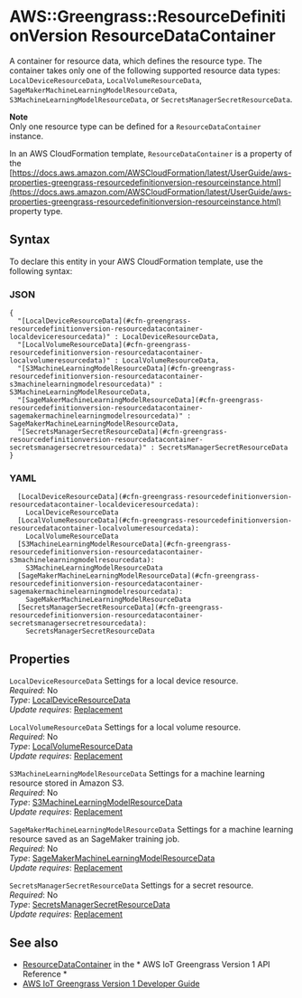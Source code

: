 # AWS::Greengrass::ResourceDefinitionVersion ResourceDataContainer<a name="aws-properties-greengrass-resourcedefinitionversion-resourcedatacontainer"></a>

<a name="aws-properties-greengrass-resourcedefinitionversion-resourcedatacontainer-description"></a>A container for resource data, which defines the resource type\. The container takes only one of the following supported resource data types: `LocalDeviceResourceData`, `LocalVolumeResourceData`, `SageMakerMachineLearningModelResourceData`, `S3MachineLearningModelResourceData`, or `SecretsManagerSecretResourceData`\.

**Note**  
Only one resource type can be defined for a `ResourceDataContainer` instance\.

<a name="aws-properties-greengrass-resourcedefinitionversion-resourcedatacontainer-inheritance"></a> In an AWS CloudFormation template, `ResourceDataContainer` is a property of the [https://docs.aws.amazon.com/AWSCloudFormation/latest/UserGuide/aws-properties-greengrass-resourcedefinitionversion-resourceinstance.html](https://docs.aws.amazon.com/AWSCloudFormation/latest/UserGuide/aws-properties-greengrass-resourcedefinitionversion-resourceinstance.html) property type\.

## Syntax<a name="aws-properties-greengrass-resourcedefinitionversion-resourcedatacontainer-syntax"></a>

To declare this entity in your AWS CloudFormation template, use the following syntax:

### JSON<a name="aws-properties-greengrass-resourcedefinitionversion-resourcedatacontainer-syntax.json"></a>

```
{
  "[LocalDeviceResourceData](#cfn-greengrass-resourcedefinitionversion-resourcedatacontainer-localdeviceresourcedata)" : LocalDeviceResourceData,
  "[LocalVolumeResourceData](#cfn-greengrass-resourcedefinitionversion-resourcedatacontainer-localvolumeresourcedata)" : LocalVolumeResourceData,
  "[S3MachineLearningModelResourceData](#cfn-greengrass-resourcedefinitionversion-resourcedatacontainer-s3machinelearningmodelresourcedata)" : S3MachineLearningModelResourceData,
  "[SageMakerMachineLearningModelResourceData](#cfn-greengrass-resourcedefinitionversion-resourcedatacontainer-sagemakermachinelearningmodelresourcedata)" : SageMakerMachineLearningModelResourceData,
  "[SecretsManagerSecretResourceData](#cfn-greengrass-resourcedefinitionversion-resourcedatacontainer-secretsmanagersecretresourcedata)" : SecretsManagerSecretResourceData
}
```

### YAML<a name="aws-properties-greengrass-resourcedefinitionversion-resourcedatacontainer-syntax.yaml"></a>

```
  [LocalDeviceResourceData](#cfn-greengrass-resourcedefinitionversion-resourcedatacontainer-localdeviceresourcedata): 
    LocalDeviceResourceData
  [LocalVolumeResourceData](#cfn-greengrass-resourcedefinitionversion-resourcedatacontainer-localvolumeresourcedata): 
    LocalVolumeResourceData
  [S3MachineLearningModelResourceData](#cfn-greengrass-resourcedefinitionversion-resourcedatacontainer-s3machinelearningmodelresourcedata): 
    S3MachineLearningModelResourceData
  [SageMakerMachineLearningModelResourceData](#cfn-greengrass-resourcedefinitionversion-resourcedatacontainer-sagemakermachinelearningmodelresourcedata): 
    SageMakerMachineLearningModelResourceData
  [SecretsManagerSecretResourceData](#cfn-greengrass-resourcedefinitionversion-resourcedatacontainer-secretsmanagersecretresourcedata): 
    SecretsManagerSecretResourceData
```

## Properties<a name="aws-properties-greengrass-resourcedefinitionversion-resourcedatacontainer-properties"></a>

`LocalDeviceResourceData`  <a name="cfn-greengrass-resourcedefinitionversion-resourcedatacontainer-localdeviceresourcedata"></a>
Settings for a local device resource\.  
*Required*: No  
*Type*: [LocalDeviceResourceData](aws-properties-greengrass-resourcedefinitionversion-localdeviceresourcedata.md)  
*Update requires*: [Replacement](https://docs.aws.amazon.com/AWSCloudFormation/latest/UserGuide/using-cfn-updating-stacks-update-behaviors.html#update-replacement)

`LocalVolumeResourceData`  <a name="cfn-greengrass-resourcedefinitionversion-resourcedatacontainer-localvolumeresourcedata"></a>
Settings for a local volume resource\.  
*Required*: No  
*Type*: [LocalVolumeResourceData](aws-properties-greengrass-resourcedefinitionversion-localvolumeresourcedata.md)  
*Update requires*: [Replacement](https://docs.aws.amazon.com/AWSCloudFormation/latest/UserGuide/using-cfn-updating-stacks-update-behaviors.html#update-replacement)

`S3MachineLearningModelResourceData`  <a name="cfn-greengrass-resourcedefinitionversion-resourcedatacontainer-s3machinelearningmodelresourcedata"></a>
Settings for a machine learning resource stored in Amazon S3\.  
*Required*: No  
*Type*: [S3MachineLearningModelResourceData](aws-properties-greengrass-resourcedefinitionversion-s3machinelearningmodelresourcedata.md)  
*Update requires*: [Replacement](https://docs.aws.amazon.com/AWSCloudFormation/latest/UserGuide/using-cfn-updating-stacks-update-behaviors.html#update-replacement)

`SageMakerMachineLearningModelResourceData`  <a name="cfn-greengrass-resourcedefinitionversion-resourcedatacontainer-sagemakermachinelearningmodelresourcedata"></a>
Settings for a machine learning resource saved as an SageMaker training job\.  
*Required*: No  
*Type*: [SageMakerMachineLearningModelResourceData](aws-properties-greengrass-resourcedefinitionversion-sagemakermachinelearningmodelresourcedata.md)  
*Update requires*: [Replacement](https://docs.aws.amazon.com/AWSCloudFormation/latest/UserGuide/using-cfn-updating-stacks-update-behaviors.html#update-replacement)

`SecretsManagerSecretResourceData`  <a name="cfn-greengrass-resourcedefinitionversion-resourcedatacontainer-secretsmanagersecretresourcedata"></a>
Settings for a secret resource\.  
*Required*: No  
*Type*: [SecretsManagerSecretResourceData](aws-properties-greengrass-resourcedefinitionversion-secretsmanagersecretresourcedata.md)  
*Update requires*: [Replacement](https://docs.aws.amazon.com/AWSCloudFormation/latest/UserGuide/using-cfn-updating-stacks-update-behaviors.html#update-replacement)

## See also<a name="aws-properties-greengrass-resourcedefinitionversion-resourcedatacontainer--seealso"></a>
+  [ResourceDataContainer](https://docs.aws.amazon.com/greengrass/latest/apireference/definitions-resourcedatacontainer.html) in the * AWS IoT Greengrass Version 1 API Reference * 
+  [AWS IoT Greengrass Version 1 Developer Guide](https://docs.aws.amazon.com/greengrass/latest/developerguide/) 